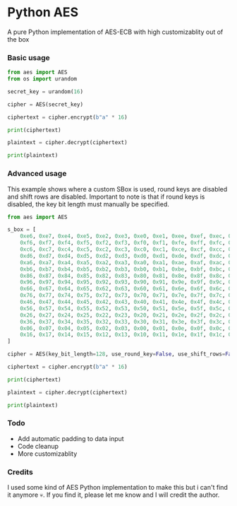 # Python AES
A pure Python implementation of AES-ECB with high customizablity out of the box

### Basic usage
```py
from aes import AES
from os import urandom

secret_key = urandom(16)

cipher = AES(secret_key)

ciphertext = cipher.encrypt(b"a" * 16)

print(ciphertext)

plaintext = cipher.decrypt(ciphertext)

print(plaintext)
```

### Advanced usage
This example shows where a custom SBox is used, round keys are disabled and shift rows are disabled. Important to note is that if round keys is disabled, the key bit length must manually be specified.
```py
from aes import AES

s_box = [
    0xe6, 0xe7, 0xe4, 0xe5, 0xe2, 0xe3, 0xe0, 0xe1, 0xee, 0xef, 0xec, 0xed, 0xea, 0xeb, 0xe8, 0xe9,
    0xf6, 0xf7, 0xf4, 0xf5, 0xf2, 0xf3, 0xf0, 0xf1, 0xfe, 0xff, 0xfc, 0xfd, 0xfa, 0xfb, 0xf8, 0xf9,
    0xc6, 0xc7, 0xc4, 0xc5, 0xc2, 0xc3, 0xc0, 0xc1, 0xce, 0xcf, 0xcc, 0xcd, 0xca, 0xcb, 0xc8, 0xc9,
    0xd6, 0xd7, 0xd4, 0xd5, 0xd2, 0xd3, 0xd0, 0xd1, 0xde, 0xdf, 0xdc, 0xdd, 0xda, 0xdb, 0xd8, 0xd9,
    0xa6, 0xa7, 0xa4, 0xa5, 0xa2, 0xa3, 0xa0, 0xa1, 0xae, 0xaf, 0xac, 0xad, 0xaa, 0xab, 0xa8, 0xa9,
    0xb6, 0xb7, 0xb4, 0xb5, 0xb2, 0xb3, 0xb0, 0xb1, 0xbe, 0xbf, 0xbc, 0xbd, 0xba, 0xbb, 0xb8, 0xb9,
    0x86, 0x87, 0x84, 0x85, 0x82, 0x83, 0x80, 0x81, 0x8e, 0x8f, 0x8c, 0x8d, 0x8a, 0x8b, 0x88, 0x89,
    0x96, 0x97, 0x94, 0x95, 0x92, 0x93, 0x90, 0x91, 0x9e, 0x9f, 0x9c, 0x9d, 0x9a, 0x9b, 0x98, 0x99,
    0x66, 0x67, 0x64, 0x65, 0x62, 0x63, 0x60, 0x61, 0x6e, 0x6f, 0x6c, 0x6d, 0x6a, 0x6b, 0x68, 0x69,
    0x76, 0x77, 0x74, 0x75, 0x72, 0x73, 0x70, 0x71, 0x7e, 0x7f, 0x7c, 0x7d, 0x7a, 0x7b, 0x78, 0x79,
    0x46, 0x47, 0x44, 0x45, 0x42, 0x43, 0x40, 0x41, 0x4e, 0x4f, 0x4c, 0x4d, 0x4a, 0x4b, 0x48, 0x49,
    0x56, 0x57, 0x54, 0x55, 0x52, 0x53, 0x50, 0x51, 0x5e, 0x5f, 0x5c, 0x5d, 0x5a, 0x5b, 0x58, 0x59,
    0x26, 0x27, 0x24, 0x25, 0x22, 0x23, 0x20, 0x21, 0x2e, 0x2f, 0x2c, 0x2d, 0x2a, 0x2b, 0x28, 0x29,
    0x36, 0x37, 0x34, 0x35, 0x32, 0x33, 0x30, 0x31, 0x3e, 0x3f, 0x3c, 0x3d, 0x3a, 0x3b, 0x38, 0x39,
    0x06, 0x07, 0x04, 0x05, 0x02, 0x03, 0x00, 0x01, 0x0e, 0x0f, 0x0c, 0x0d, 0x0a, 0x0b, 0x08, 0x09,
    0x16, 0x17, 0x14, 0x15, 0x12, 0x13, 0x10, 0x11, 0x1e, 0x1f, 0x1c, 0x1d, 0x1a, 0x1b, 0x18, 0x19
]

cipher = AES(key_bit_length=128, use_round_key=False, use_shift_rows=False, custom_s_box=s_box)

ciphertext = cipher.encrypt(b"a" * 16)

print(ciphertext)

plaintext = cipher.decrypt(ciphertext)

print(plaintext)
```

### Todo
- Add automatic padding to data input
- Code cleanup
- More customizablity

### Credits
I used some kind of AES Python implementation to make this but i can't find it anymore 💀. If you find it, please let me know and I will credit the author.
